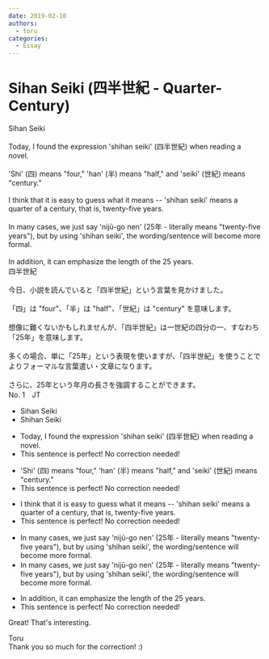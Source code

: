 ```yaml
---
date: 2019-02-10
authors:
  - toru
categories:
  - Essay
---
```


<h1 id="subject_show">Sihan Seiki (四半世紀 - Quarter-Century)</h1>
<div class="date" hidden>Feb 10, 2019 23:49</div>
<div id="post"><div id="body_show_ori">
Sihan Seiki<br/><br/>Today, I found the expression 'shihan seiki' (四半世紀) when reading a novel.<br/><br/>'Shi' (四) means "four," 'han' (半) means "half," and 'seiki' (世紀) means "century."<br/><br/>I think that it is easy to guess what it means -- 'shihan seiki' means a quarter of a century, that is, twenty-five years.<br/><br/>In many cases, we just say 'nijū-go nen' (25年 - literally means "twenty-five years"), but by using 'shihan seiki', the wording/sentence will become more formal.<br/><br/>In addition, it can emphasize the length of the 25 years.
</div></div>

<!-- more -->

<div id="post_ja"><div id="body_show_mo">
四半世紀<br/><br/>今日、小説を読んでいると「四半世紀」という言葉を見かけました。<br/><br/>「四」は "four"、「半」は "half"、「世紀」は "century" を意味します。<br/><br/>想像に難くないかもしれませんが、「四半世紀」は一世紀の四分の一、すなわち「25年」を意味します。<br/><br/>多くの場合、単に「25年」という表現を使いますが、「四半世紀」を使うことでよりフォーマルな言葉遣い・文章になります。<br/><br/>さらに、25年という年月の長さを強調することができます。
</div></div>
<div id="block"><div class="first_name"> No. 1　<span class="just_name">JT</span></div><div id="block2">
<ul class="correction_field">
<li class="incorrect">Sihan Seiki</li>
<li class="corrected correct">
S<span class="f_blue">h</span>ihan Seiki
</li>
</ul>
<ul class="correction_field">
<li class="incorrect">Today, I found the expression 'shihan seiki' (四半世紀) when reading a novel.</li>
<li class="corrected perfect">This sentence is perfect! No correction needed!</li>
</ul>
<ul class="correction_field">
<li class="incorrect">'Shi' (四) means "four," 'han' (半) means "half," and 'seiki' (世紀) means "century."</li>
<li class="corrected perfect">This sentence is perfect! No correction needed!</li>
</ul>
<ul class="correction_field">
<li class="incorrect">I think that it is easy to guess what it means -- 'shihan seiki' means a quarter of a century, that is, twenty-five years.</li>
<li class="corrected perfect">This sentence is perfect! No correction needed!</li>
</ul>
<ul class="correction_field">
<li class="incorrect">In many cases, we just say 'nijū-go nen' (25年 - literally means "twenty-five years"), but by using 'shihan seiki', the wording/sentence will become more formal.</li>
<li class="corrected correct">
In many cases, we just say 'nijū-go nen' (25年 - literally means "twenty-five years"), but by using 'shihan seiki', the wording/sentence will be<span class="f_red">come</span> more formal.
</li>
</ul>
<ul class="correction_field">
<li class="incorrect">In addition, it can emphasize the length of the 25 years.</li>
<li class="corrected perfect">This sentence is perfect! No correction needed!</li>
</ul>
<p class="comment_small">
 Great! That's interesting.
</p>

</div><div class="name"><span class="just_name">Toru</span><br>
Thank you so much for the correction! :)
</div>
</div>
